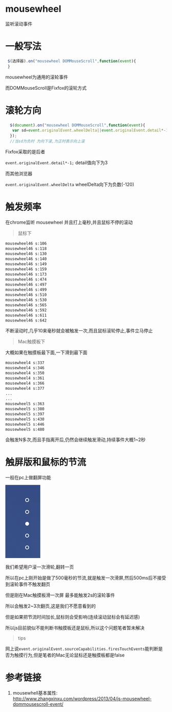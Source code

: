 # mousewheel

监听滚动事件

# 一般写法

```javascript
 $(选择器).on("mousewheel DOMMouseScroll",function(event){
 }
```
mousewheel为通用的滚轮事件

而DOMMouseScroll是Fixfox的滚轮方式

# 滚轮方向

```javascript
  $(document).on("mousewheel DOMMouseScroll",function(event){
   var sd=event.originalEvent.wheelDelta||event.originalEvent.detail*-1;
  });
  //当sd为负时 为向下滚,为正时表示向上滚
```

Fixfox采取的是后者

`event.originalEvent.detail*-1;` detail值向下为3

而其他浏览器

`event.originalEvent.wheelDelta` wheelDelta向下为负数(-120)

# 触发频率

在chrome监听 mousewheel 并且打上毫秒,并且鼠标不停的滚动

> 鼠标下 

```shell
mousewheel46 s:106
mousewheel46 s:118
mousewheel46 s:130
mousewheel46 s:140
mousewheel46 s:149
mousewheel46 s:159
mousewheel46 s:173
mousewheel46 s:474
mousewheel46 s:497
mousewheel46 s:499
mousewheel46 s:510
mousewheel46 s:530
mousewheel46 s:565
mousewheel46 s:592
mousewheel46 s:611
mousewheel46 s:642

```
不断滚动时,几乎10来毫秒就会被触发一次,而且鼠标滚轮停止,事件立马停止

> Mac触摸板下

大概如果在触摸板最下面,一下滑到最下面

```shell
mousewheel4 s:337
mousewheel4 s:346
mousewheel4 s:350
mousewheel4 s:361
mousewheel4 s:366
mousewheel4 s:377
...
...
mousewheel5 s:363
mousewheel5 s:380
mousewheel5 s:397
mousewheel5 s:430
mousewheel5 s:446
mousewheel5 s:480
```

会触发N多次,而且手指离开后,仍然会继续触发滑动,持续事件大概1~2秒

# 触屏版和鼠标的节流

一般在pc上做翻屏功能

![滑轮](/assets/QQ20170217-0.png)

我们希望用户滚一次滑轮,翻转一页

所以在pc上刚开始是做了500毫秒的节流,就是触发一次滑屏,然后500ms后不接受到滚轮事件不触发翻页

但是刚在Mac触摸板滑一次屏 最多能触发2s的滚轮事件

所以会触发2~3次翻页,这是我们不愿意看到的

但是如果把节流时间加长,鼠标则会受影响(连续滚动鼠标会有延迟感)

所以js目前貌似不能判断书触摸板还是鼠标,所以这个问题笔者暂未解决

> tips

网上说`event.originalEvent.sourceCapabilities.firesTouchEvents`能判断是否为触摸行为,但是笔者的Mac无论鼠标还是触摸板都是false

# 参考链接

1. mousewhell基本属性: http://www.zhangxinxu.com/wordpress/2013/04/js-mousewheel-dommousescroll-event/